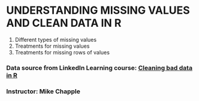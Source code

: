 # UNDERSTANDING MISSING VALUES AND CLEAN DATA IN R

1. Different types of missing values
2. Treatments for missing values
3. Treatments for missing rows of values

### Data source from LinkedIn Learning course: [Cleaning bad data in R](https://www.linkedin.com/learning-login/share?account=56982905&forceAccount=false&redirect=https%3A%2F%2Fwww.linkedin.com%2Flearning%2Fcleaning-bad-data-in-r%3Ftrk%3Dshare_ent_url%26shareId%3Db8If10TQQFiwWSidc4ausw%253D%253D)
### Instructor: Mike Chapple
